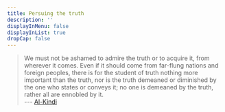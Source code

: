 ```yaml
---
title: Persuing the truth 
description: ''
displayInMenu: false 
displayInList: true
dropCap: false
---
```


> We must not be ashamed to admire the truth or to acquire it, from wherever it comes. Even if it should come from far-flung nations and foreign peoples, there is for the student of truth nothing more important than the truth, nor is the truth demeaned or diminished by the one who states or conveys it; no one is demeaned by the truth, rather all are ennobled by it.
> &nbsp;  
> --- [Al-Kindi](https://plato.stanford.edu/entries/al-kindi/)

